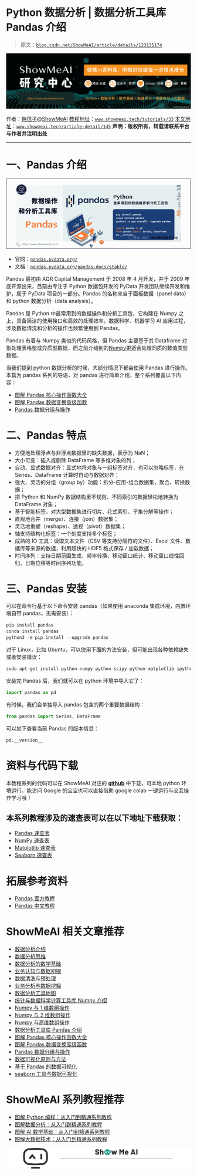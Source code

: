 # Python 数据分析 | 数据分析工具库 Pandas 介绍

> 原文：[`blog.csdn.net/ShowMeAI/article/details/123135174`](https://blog.csdn.net/ShowMeAI/article/details/123135174)

![ShowMeAI 研究中心](img/0298f75e10743c2cf60269121dcfde30.png)

作者：[韩信子](https://github.com/HanXinzi-AI)@[ShowMeAI](http://www.showmeai.tech/)
[教程地址](http://www.showmeai.tech/tutorials/33)：[`www.showmeai.tech/tutorials/33`](http://www.showmeai.tech/tutorials/33)
[本文地址](http://www.showmeai.tech/article-detail/145)：[`www.showmeai.tech/article-detail/145`](http://www.showmeai.tech/article-detail/145)
**声明：版权所有，转载请联系平台与作者并注明出处**

* * *

# 一、Pandas 介绍

![](img/15f0d810b754e5a74d1b41b3c978dee2.png)

*   官网：[`pandas.pydata.org/`](http://pandas.pydata.org/)
*   文档：[`pandas.pydata.org/pandas-docs/stable/`](http://pandas.pydata.org/pandas-docs/stable/)

Pandas 最初由 AQR Capital Management 于 2008 年 4 月开发，并于 2009 年底开源出来，目前由专注于 Python 数据包开发的 PyData 开发团队继续开发和维护，属于 PyData 项目的一部分。Pandas 的名称来自于面板数据（panel data）和 python 数据分析（data analysis）。

Pandas 是 Python 中最常用到的数据操作和分析工具包，它构建在 Numpy 之上，具备简洁的使用接口和高效的处理效率。数据科学、机器学习 AI 应用过程，涉及数据清洗和分析的操作也频繁使用到 Pandas。

Pandas 有着与 Numpy 类似的代码风格，但 Pandas 主要基于其 Dataframe 对象处理表格型或异质型数据，而之前介绍到的[Numpy](http://www.showmeai.tech/article-detail/141)更适合处理同质的数值类型数据。

当我们提到 python 数据分析的时候，大部分情况下都会使用 Pandas 进行操作。本篇为 pandas 系列的导语，对 pandas 进行简单介绍，整个系列覆盖以下内容：

*   [图解 Pandas 核心操作函数大全](http://www.showmeai.tech/article-detail/146)
*   [图解 Pandas 数据变换高级函数](http://www.showmeai.tech/article-detail/147)
*   [Pandas 数据分组与操作](http://www.showmeai.tech/article-detail/148)

# 二、Pandas 特点

*   方便地处理浮点与非浮点数据里的缺失数据，表示为 NaN；
*   大小可变：插入或删除 DataFrame 等多维对象的列；
*   自动、显式数据对齐：显式地将对象与一组标签对齐，也可以忽略标签，在 Series、DataFrame 计算时自动与数据对齐；
*   强大、灵活的分组（group by）功能：拆分-应用-组合数据集，聚合、转换数据；
*   把 Python 和 NumPy 数据结构里不规则、不同索引的数据轻松地转换为 DataFrame 对象；
*   基于智能标签，对大型数据集进行切片、花式索引、子集分解等操作；
*   直观地合并（merge）、连接（join）数据集；
*   灵活地重塑（reshape）、透视（pivot）数据集；
*   轴支持结构化标签：一个刻度支持多个标签；
*   成熟的 IO 工具：读取文本文件（CSV 等支持分隔符的文件）、Excel 文件、数据库等来源的数据，利用超快的 HDF5 格式保存 / 加载数据；
*   时间序列：支持日期范围生成、频率转换、移动窗口统计、移动窗口线性回归、日期位移等时间序列功能。

# 三、Pandas 安装

可以在命令行基于以下命令安装 pandas（如果使用 anaconda 集成环境，内置环境自带 pandas，无需安装）：

```py
pip install pandas
conda install pandas
python3 -m pip install --upgrade pandas 
```

对于 Linux，比如 Ubuntu，可以使用下面的方法安装，但可能出现各种依赖缺失或者安装错误：

```py
sudo apt-get install python-numpy python-scipy python-matplotlib ipython python-pandas python-sympy python-nose 
```

安装完 Pandas 后，我们就可以在 python 环境中导入它了：

```py
import pandas as pd 
```

有时候，我们会单独导入 pandas 包含的两个重要数据结构：

```py
from pandas import Series, DataFrame 
```

可以如下查看当前 Pandas 的版本信息：

```py
pd.__version__ 
```

# 资料与代码下载

本教程系列的代码可以在 ShowMeAI 对应的 [**github**](https://github.com/ShowMeAI-Hub/) 中下载，可本地 python 环境运行。能访问 Google 的宝宝也可以直接借助 google colab 一键运行与交互操作学习哦！

## 本系列教程涉及的速查表可以在以下地址下载获取：

*   [Pandas 速查表](https://github.com/ShowMeAI-Hub/awesome-AI-cheatsheets/tree/main/Pandas)
*   [NumPy 速查表](https://github.com/ShowMeAI-Hub/awesome-AI-cheatsheets/tree/main/Numpy)
*   [Matplotlib 速查表](https://github.com/ShowMeAI-Hub/awesome-AI-cheatsheets/tree/main/Matplotlib)
*   [Seaborn 速查表](https://github.com/ShowMeAI-Hub/awesome-AI-cheatsheets/tree/main/Seaborn)

# 拓展参考资料

*   [Pandas 官方教程](https://pandas.pydata.org/pandas-docs/stable/user_guide)
*   [Pandas 中文教程](https://www.pypandas.cn/docs/getting_started)

# ShowMeAI 相关文章推荐

*   [数据分析介绍](http://www.showmeai.tech/article-detail/133)
*   [数据分析思维](http://www.showmeai.tech/article-detail/135)
*   [数据分析的数学基础](http://www.showmeai.tech/article-detail/136)
*   [业务认知与数据初探](http://www.showmeai.tech/article-detail/137)
*   [数据清洗与预处理](http://www.showmeai.tech/article-detail/138)
*   [业务分析与数据挖掘](http://www.showmeai.tech/article-detail/139)
*   [数据分析工具地图](http://www.showmeai.tech/article-detail/140)
*   [统计与数据科学计算工具库 Numpy 介绍](http://www.showmeai.tech/article-detail/141)
*   [Numpy 与 1 维数组操作](http://www.showmeai.tech/article-detail/142)
*   [Numpy 与 2 维数组操作](http://www.showmeai.tech/article-detail/143)
*   [Numpy 与高维数组操作](http://www.showmeai.tech/article-detail/144)
*   [数据分析工具库 Pandas 介绍](http://www.showmeai.tech/article-detail/145)
*   [图解 Pandas 核心操作函数大全](http://www.showmeai.tech/article-detail/146)
*   [图解 Pandas 数据变换高级函数](http://www.showmeai.tech/article-detail/147)
*   [Pandas 数据分组与操作](http://www.showmeai.tech/article-detail/148)
*   [数据可视化原则与方法](http://www.showmeai.tech/article-detail/149)
*   [基于 Pandas 的数据可视化](http://www.showmeai.tech/article-detail/150)
*   [seaborn 工具与数据可视化](http://www.showmeai.tech/article-detail/151)

# ShowMeAI 系列教程推荐

*   [图解 Python 编程：从入门到精通系列教程](http://www.showmeai.tech/tutorials/56)
*   [图解数据分析：从入门到精通系列教程](http://www.showmeai.tech/tutorials/33)
*   [图解 AI 数学基础：从入门到精通系列教程](http://showmeai.tech/tutorials/83)
*   [图解大数据技术：从入门到精通系列教程](http://www.showmeai.tech/tutorials/84)

![](img/11ff50c3d915d04c0eb7c77b4e5dda0c.png)